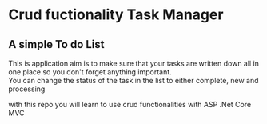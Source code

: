 <h1> Crud fuctionality Task Manager</h1>
<h2> A simple To do List </h2>

<p> This is application aim is to make sure that your tasks are written down all in one place so you don't forget anything important.</br> You can change the status of the task in the list to either complete, new and processing </p>

<p> with this repo you will learn to use crud functionalities with ASP .Net Core MVC </p>
